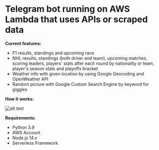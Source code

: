 # Telegram bot running on AWS Lambda that uses APIs or scraped data

**Current features:**

- F1 results, standings and upcoming race
- NHL results, standings (both driver and team), upcoming matches, scoring leaders, players' stats after each round by nationality or team, player's season stats and playoffs bracket
- Weather info with given location by using Google Geocoding and OpenWeather API
- Random picture with Google Custom Search Engine by keyword for giggles

**How it works:**

![alt text](https://i.imgur.com/Kn0MwHS.png)

**Requirements:**

- Python 3.9
- AWS Account
- Node.js 14.x
- Serverless Framework
